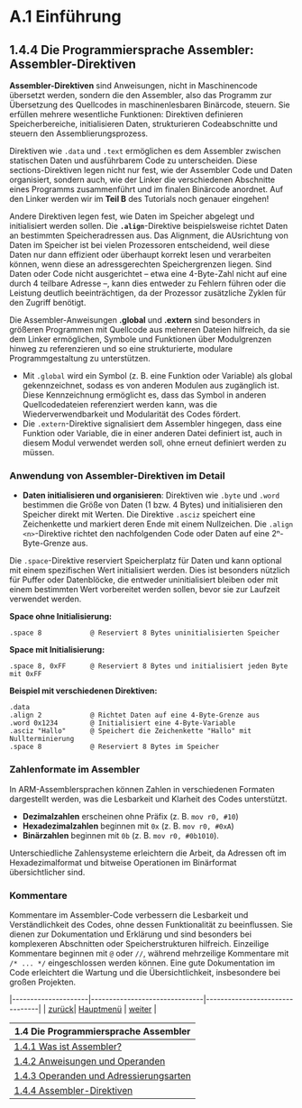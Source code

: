 # A.1 Einführung
## 1.4.4 Die Programmiersprache Assembler: Assembler-Direktiven

**Assembler-Direktiven** sind Anweisungen, nicht in Maschinencode übersetzt werden, sondern die den Assembler, also das Programm zur Übersetzung des Quellcodes in maschinenlesbaren Binärcode, steuern. 
Sie erfüllen mehrere wesentliche Funktionen: Direktiven definieren Speicherbereiche, initialisieren Daten, strukturieren Codeabschnitte und steuern den Assemblierungsprozess. 

Direktiven wie `.data` und `.text` ermöglichen es dem Assembler zwischen statischen Daten und ausführbarem Code zu unterscheiden. Diese sections-Direktiven legen nicht nur fest, wie der Assembler Code und Daten organisiert, sondern auch, wie der Linker die verschiedenen Abschnitte eines Programms zusammenführt und im finalen Binärcode anordnet. Auf den Linker werden wir im **Teil B** des Tutorials noch genauer eingehen!

Andere Direktiven legen fest, wie Daten im Speicher abgelegt und initialisiert werden sollen. Die **`.align`**-Direktive beispielsweise richtet Daten an bestimmten Speicheradressen aus. Das Alignment, die AUsrichtung von Daten im Speicher ist bei vielen Prozessoren entscheidend, weil diese Daten nur dann effizient oder überhaupt korrekt lesen und verarbeiten können, wenn diese an adressgerechten Speichergrenzen liegen. Sind Daten oder Code nicht ausgerichtet – etwa eine 4-Byte-Zahl nicht auf eine durch 4 teilbare Adresse –, kann dies entweder zu Fehlern führen oder die Leistung deutlich beeinträchtigen, da der Prozessor zusätzliche Zyklen für den Zugriff benötigt.

Die Assembler-Anweisungen **.global** und **.extern** sind besonders in größeren Programmen mit Quellcode aus mehreren Dateien hilfreich, da sie dem Linker ermöglichen, Symbole und Funktionen über Modulgrenzen hinweg zu referenzieren und so eine strukturierte, modulare Programmgestaltung zu unterstützen.
- Mit `.global` wird ein Symbol (z. B. eine Funktion oder Variable) als global gekennzeichnet, sodass es von anderen Modulen aus zugänglich ist. Diese Kennzeichnung ermöglicht es, dass das Symbol in anderen Quellcodedateien referenziert werden kann, was die Wiederverwendbarkeit und Modularität des Codes fördert. 
- Die `.extern`-Direktive signalisiert dem Assembler hingegen, dass eine Funktion oder Variable, die in einer anderen Datei definiert ist, auch in diesem Modul verwendet werden soll, ohne erneut definiert werden zu müssen. 

### Anwendung von Assembler-Direktiven im Detail

- **Daten initialisieren und organisieren**: Direktiven wie `.byte` und `.word` bestimmen die Größe von Daten (1 bzw. 4 Bytes) und initialisieren den Speicher direkt mit Werten. Die Direktive `.asciz` speichert eine Zeichenkette und markiert deren Ende mit einem Nullzeichen. 
Die `.align <n>`-Direktive richtet den nachfolgenden Code oder Daten auf eine 2ⁿ-Byte-Grenze aus. 

Die `.space`-Direktive reserviert Speicherplatz für Daten und kann optional mit einem spezifischen Wert initialisiert werden. Dies ist besonders nützlich für Puffer oder Datenblöcke, die entweder uninitialisiert bleiben oder mit einem bestimmten Wert vorbereitet werden sollen, bevor sie zur Laufzeit verwendet werden.

**Space ohne Initialisierung:**
```
.space 8            @ Reserviert 8 Bytes uninitialisierten Speicher 
```

**Space mit Initialisierung:**
```
.space 8, 0xFF      @ Reserviert 8 Bytes und initialisiert jeden Byte mit 0xFF
```

**Beispiel mit verschiedenen Direktiven:**
```assembly
.data
.align 2            @ Richtet Daten auf eine 4-Byte-Grenze aus
.word 0x1234        @ Initialisiert eine 4-Byte-Variable
.asciz "Hallo"      @ Speichert die Zeichenkette "Hallo" mit Nullterminierung
.space 8            @ Reserviert 8 Bytes im Speicher
```

### Zahlenformate im Assembler

In ARM-Assemblersprachen können Zahlen in verschiedenen Formaten dargestellt werden, was die Lesbarkeit und Klarheit des Codes unterstützt. 
- **Dezimalzahlen** erscheinen ohne Präfix (z. B. `mov r0, #10`)
- **Hexadezimalzahlen** beginnen mit `0x` (z. B. `mov r0, #0xA`)
- **Binärzahlen** beginnen mit `0b` (z. B. `mov r0, #0b1010`). 

Unterschiedliche Zahlensysteme erleichtern die Arbeit, da Adressen oft im Hexadezimalformat und bitweise Operationen im Binärformat übersichtlicher sind.

### Kommentare

Kommentare im Assembler-Code verbessern die Lesbarkeit und Verständlichkeit des Codes, ohne dessen Funktionalität zu beeinflussen. Sie dienen zur Dokumentation und Erklärung und sind besonders bei komplexeren Abschnitten oder Speicherstrukturen hilfreich. Einzeilige Kommentare beginnen mit `@` oder `//`, während mehrzeilige Kommentare mit `/* ... */` eingeschlossen werden können. 
Eine gute Dokumentation im Code erleichtert die Wartung und die Übersichtlichkeit, insbesondere bei großen Projekten.

|---------------------|-------------------------------|--------------------------------|
| [zurück](adrmodi.md)| [Hauptmenü](../ueberblick.md) | [weiter](../CPUlator/erste.md) | 


| **1.4 Die Programmiersprache Assembler**  	                                            |
|-------------------------------------------------------------------------------------------|
| [1.4.1 Was ist Assembler?](../progspracheasm/progasmintro.md)                             |
| [1.4.2 Anweisungen und Operanden](../progspracheasm/anwops.md)                            |
| [1.4.3 Operanden und Adressierungsarten](../progspracheasm/adrmodi.md)                    |
| [1.4.4 Assembler-Direktiven](../progspracheasm/asmdirekt.md)                              |